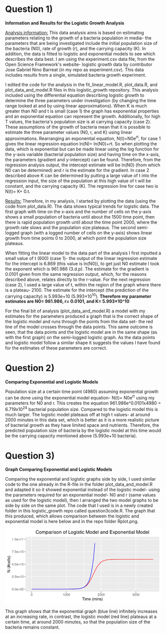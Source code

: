 # Question 1) 
**Information and Results for the Logistic Growth Analysis**

<ins>Analysis information:</ins> This data analysis aims is based on estimating parameters relating to the growth of a bacteria population in media- the parameters that are being investigated include the initial population size of the bacteria (N0), rate of growth (r), and the carrying capacity (K). In addition, the data is fitted to logistic and exponential models to see which describes the data best. I am using the experiment.csv data file, from the Open Science Framework's website- logistic growth data by contributor Jose Gabriel Nino Barreat (in my repo as experiment.csv). This data includes results from a single, simulated bacteria growth experiment.

I edited the code for the analysis in the fit_linear_model.R, plot_data.R, and plot_data_and_model.R files in this logistic_growth repository. This analysis included using the differential equation describing logistic growth to determine the three parameters under investigation (by changing the time range looked at and by using linear approximations). When K is much greater than N0 and t is small (case 1) the graph has exponential properties and an exponential equation can represent the growth. Additionally, for high T values, the bacteria's population size is at carrying capacity (case 2). These assumptions of the growth of bacteria mean that it is possible to estimate the three parameter values (N0, r, and K) using linear approximations. Rearranging an exponential equation, N(t)=N0e<sup>rt</sup>, for case 1 gives the linear regression equation ln(N)= ln(N0)+rt. So when plotting the data, which is exponential but can be made linear using the log function for the y-axis variable (bacterial population size) and having time on the x-axis, the parameters (gradient and y-intercept) can be found. Therefore, from the regression analysis output, the intercept estimate will be ln(N0) (from which N0 can be determined) and r is the estimate for the gradient. In case 2 described above K can be determined by putting a large value of t into the regression input, the size of the population at this high value of t will be constant, and the carrying capacity (K). The regression line for case two is N(t)= K+ 0.t. 

<ins>Results:</ins> Therefore, in my analysis, I started by plotting the data (using the code from plot_data.R). The data shows typical trends for logistic data. The first graph with time on the x-axis and the number of cells on the y-axis shows a small population of bacteria until about the 1500 time point, then there is rapid population growth until about the time point 2000, where the growth rate slows and the population size plateaus. The second semi-logged graph (with a logged number of cells on the y-axis) shows linear growth from time points 0 to 2000, at which point the population size plateaus. 

When fitting the linear model to the data part of the analysis I first inputted a small value of t (600) (case 1)- the output of the linear regression estimate for the intercept is 6.869 (this value is ln(N0)), to get just N0 estimate I took the exponent which is 961.986 (3.d.p). The estimate for the gradient is 0.0101 given from the same regression output, which, for the reasons described above, relates directly to the r-value. For the next regression (case 2), I used a large value of t, within the region of the graph where there is a plateau- 2100. The estimate for the intercept (the prediction of the carrying capacity) is 5.993e+10 (5.993×10<sup>10</sup>). **Therefore my parameter estimates are N0= 961.986, r= 0.0101, and K= 5.993×10^10**

For the final bit of analysis (plot_data_and_model.R) a model with my estimates for the parameters produced a graph that is the correct shape of the logistic model and runs through the points from the data set- the red line of the model crosses through the data points. This same outcome is seen, that the data points and the logistic model are in the same shape (as with the first graph) on the semi-logged logistic graph. As the data points and logistic model follow a similar shape it suggests the values I have found for the estimates of these parameters are correct.

# Question 2) 
**Comparing Exponential and Logistic Models**

Population size at a certain time point (4980) assuming exponential growth can be done using the exponential model equation- N(t)= N0e<sup>rt</sup> using my parameters for N0 and r. This creates the equation 961.986e^0.0101x4980 = 6.719x10<sup>24</sup> bacterial population size. Compared to the logistic model this is much larger. The logistic model plateaus off at high t values- at around 2000 minutes in this data set, which is better as it is a more realistic picture of bacterial growth as they have limited space and nutrients. Therefore, the predicted population size of bacteria by the logistic model at this time would be the carrying capacity mentioned above (5.993e+10 bacteria). 

# Question 3)
**Graph Comparing Exponential and Logistic Models**

Comparing the exponential and logistic graphs side by side, I used similar code to the one already in the R-file in the folder plot_data_and_model.R and adapted it so it showed exponential instead of the logistic model- using the parameters required for an exponential model- N0 and r (same values as used for the logistic model), then I arranged the two model graphs to be side by side on the same plot. The code that I used is in a newly created folder in this logistic_growth repo called question3code.R. The graph that this produced, which allows comparison between the logistic and exponential model is here below and in the repo folder Rplot.png.

 <p align="center">
     <img src="https://github.com/Cat13-beep/logistic_growth/blob/main/Rplot.png" width"200" height"100">
  </p>

This graph shows that the exponential graph (blue line) infinitely increases at an increasing rate, in contrast, the logistic model (red line) plateaus at a certain time, at around 2000 minutes, so that the population size of the bacteria remains constant. 
